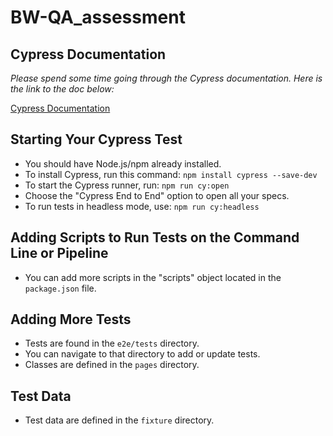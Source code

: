 # BW-QA_assessment

## Cypress Documentation

*Please spend some time going through the Cypress documentation. Here is the link to the doc below:*

[Cypress Documentation](https://docs.cypress.io/guides/overview/why-cypress)

## Starting Your Cypress Test

- You should have Node.js/npm already installed.
- To install Cypress, run this command: `npm install cypress --save-dev`
- To start the Cypress runner, run: `npm run cy:open`
- Choose the "Cypress End to End" option to open all your specs.
- To run tests in headless mode, use: `npm run cy:headless`

## Adding Scripts to Run Tests on the Command Line or Pipeline

- You can add more scripts in the "scripts" object located in the `package.json` file.

## Adding More Tests

- Tests are found in the `e2e/tests` directory.
- You can navigate to that directory to add or update tests.
- Classes are defined in the `pages` directory.

## Test Data

- Test data are defined in the `fixture` directory.

